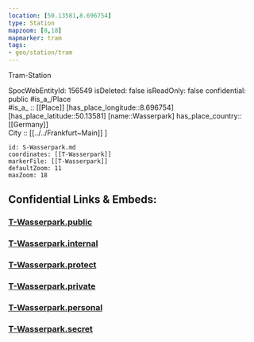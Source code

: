 ```yaml
---
location: [50.13581,8.696754] 
type: Station 
mapzoom: [8,18] 
mapmarker: tram 
tags:
- geo/station/tram
---
```


Tram-Station

SpocWebEntityId: 156549
isDeleted: false
isReadOnly: false
confidential: public
#is_a_/Place  
#is_a_ :: [[Place]] 
[has_place_longitude::8.696754] 
[has_place_latitude::50.13581] 
[name::Wasserpark] 
has_place_country:: [[Germany]]  
City :: [[../../Frankfurt~Main]] ] 


```leaflet
id: S-Wasserpark.md
coordinates: [[T-Wasserpark]] 
markerFile: [[T-Wasserpark]] 
defaultZoom: 11 
maxZoom: 18
```


## Confidential Links & Embeds: 

### [T-Wasserpark.public](/_public/\Earth\Continent\Europe\Europe~Central\Germany\Germany~West\Hessen\counties~Hessen\Frankfurt~Main\Stations-FFM~TT-Wasserpark.public.md) 

### [T-Wasserpark.internal](/_internal/\Earth\Continent\Europe\Europe~Central\Germany\Germany~West\Hessen\counties~Hessen\Frankfurt~Main\Stations-FFM~TT-Wasserpark.internal.md) 

### [T-Wasserpark.protect](/_protect/\Earth\Continent\Europe\Europe~Central\Germany\Germany~West\Hessen\counties~Hessen\Frankfurt~Main\Stations-FFM~TT-Wasserpark.protect.md) 

### [T-Wasserpark.private](/_private/\Earth\Continent\Europe\Europe~Central\Germany\Germany~West\Hessen\counties~Hessen\Frankfurt~Main\Stations-FFM~TT-Wasserpark.private.md) 

### [T-Wasserpark.personal](/_personal/\Earth\Continent\Europe\Europe~Central\Germany\Germany~West\Hessen\counties~Hessen\Frankfurt~Main\Stations-FFM~TT-Wasserpark.personal.md) 

### [T-Wasserpark.secret](/_secret/\Earth\Continent\Europe\Europe~Central\Germany\Germany~West\Hessen\counties~Hessen\Frankfurt~Main\Stations-FFM~TT-Wasserpark.secret.md)

